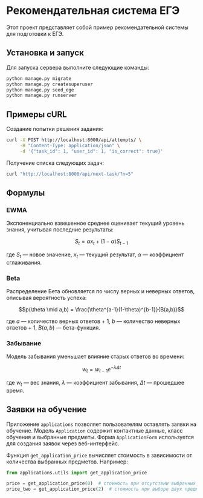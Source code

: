 # Рекомендательная система ЕГЭ

Этот проект представляет собой пример рекомендательной системы для подготовки к ЕГЭ.

## Установка и запуск

Для запуска сервера выполните следующие команды:

```bash
python manage.py migrate
python manage.py createsuperuser
python manage.py seed_ege
python manage.py runserver
```

## Примеры cURL

Создание попытки решения задания:

```bash
curl -X POST http://localhost:8000/api/attempts/ \
     -H "Content-Type: application/json" \
     -d '{"task_id": 1, "user_id": 1, "is_correct": true}'
```

Получение списка следующих задач:

```bash
curl "http://localhost:8000/api/next-task/?n=5"
```

## Формулы

### EWMA
Экспоненциально взвешенное среднее оценивает текущий уровень знания, учитывая последние результаты:

$$S_t = \alpha x_t + (1 - \alpha) S_{t-1}$$

где $S_t$ — новое значение, $x_t$ — текущий результат, $\alpha$ — коэффициент сглаживания.

### Beta
Распределение Бета обновляется по числу верных и неверных ответов, описывая вероятность успеха:

$$p(\theta \mid a,b) = \frac{\theta^{a-1}(1-\theta)^{b-1}}{B(a,b)}$$

где $a$ — количество верных ответов + 1, $b$ — количество неверных ответов + 1, $B(a,b)$ — бета-функция.

### Забывание
Модель забывания уменьшает влияние старых ответов во времени:

$$w_t = w_{t-1} e^{-\lambda \Delta t}$$

где $w_t$ — вес знания, $\lambda$ — коэффициент забывания, $\Delta t$ — прошедшее время.

## Заявки на обучение

Приложение `applications` позволяет пользователям оставлять заявки на обучение.
Модель `Application` содержит контактные данные, класс обучения и выбранные
предметы. Форма `ApplicationForm` используется для создания заявок через
веб-интерфейс.

Функция `get_application_price` вычисляет стоимость в зависимости от количества
выбранных предметов. Например:

```python
from applications.utils import get_application_price

price = get_application_price(0)  # стоимость при отсутствии выбранных предметов
price_two = get_application_price(2)  # стоимость при выборе двух предметов
```

